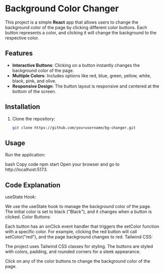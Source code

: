 # Background Color Changer

This project is a simple **React** app that allows users to change the background color of the page by clicking different color buttons. Each button represents a color, and clicking it will change the background to the respective color.

## Features

- **Interactive Buttons**: Clicking on a button instantly changes the background color of the page.
- **Multiple Colors**: Includes options like red, blue, green, yellow, white, black, pink, and olive.
- **Responsive Design**: The button layout is responsive and centered at the bottom of the screen.

## Installation

1. Clone the repository:

   ```bash
   git clone https://github.com/yourusername/bg-changer.git

## Usage
Run the application:

bash
Copy code
npm start
Open your browser and go to http://localhost:5173.

## Code Explanation
useState Hook:

We use the useState hook to manage the background color of the page. The initial color is set to black ("Black"), and it changes when a button is clicked.
Color Buttons:

Each button has an onClick event handler that triggers the setColor function with a specific color. For example, clicking the red button will call setColor("red"), and the page background changes to red.
Tailwind CSS:

The project uses Tailwind CSS classes for styling. The buttons are styled with colors, padding, and rounded corners for a sleek appearance.

Click on any of the color buttons to change the background color of the page.
